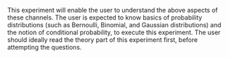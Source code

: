 This experiment will enable the user to understand the above aspects of these channels. The user is expected to know basics of probability distributions (such as Bernoulli, Binomial, and Gaussian distributions) and the notion of conditional probability, to execute this experiment. The user should ideally read the theory part of this experiment first, before attempting the questions. 